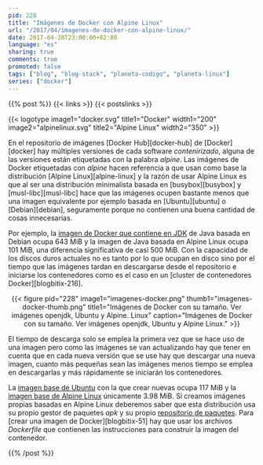 ```yaml
---
pid: 228
title: "Imágenes de Docker con Alpine Linux"
url: "/2017/04/imagenes-de-docker-con-alpine-linux/"
date: 2017-04-28T23:00:00+02:00
language: "es"
sharing: true
comments: true
promoted: false
tags: ["blog", "blog-stack", "planeta-codigo", "planeta-linux"]
series: ["docker"]
---
```


{{% post %}}
{{< links >}}
{{< postslinks >}}

{{< logotype image1="docker.svg" title1="Docker" width1="200" image2="alpinelinux.svg" title2="Alpine Linux" width2="350" >}}

En el repositorio de imágenes [Docker Hub][docker-hub] de [Docker][docker] hay múltiples versiones de cada software _contenirizado_, alguna de las versiones están etiquetadas con la palabra _alpine_. Las imágenes de Docker etiquetadas con _alpine_ hacen referencia a que usan como base la distribución [Alpine Linux][alpine-linux] y la razón de usar Alpine Linux es que al ser una distribución minimalista basada en [busybox][busybox] y [musl-libc][musl-libc] hace que las imágenes ocupen bastante menos que una imagen equivalente por ejemplo basada en [Ubuntu][ubuntu] o [Debian][debian], seguramente porque no contienen una buena cantidad de cosas innecesarias.

Por ejemplo, la [imagen de Docker que contiene en JDK](https://hub.docker.com/_/openjdk/) de Java basada en Debian ocupa 643 MiB y la imagen de Java basada en Alpine Linux ocupa 101 MiB, una diferencia significativa de casi 500 MiB. Con la capacidad de los discos duros actuales no es tanto por lo que ocupan en disco sino por el tiempo que las imágenes tardan en descargarse desde el repositorio e iniciarse los contenedores como es el caso en un [cluster de contenedores Docker][blogbitix-216].

<div class="media" style="text-align: center;">
    {{< figure pid="228"
        image1="imagenes-docker.png" thumb1="imagenes-docker-thumb.png" title1="Imágenes de Docker con su tamaño. Ver imágenes openjdk, Ubuntu y Alpine. Linux"
        caption="Imágenes de Docker con su tamaño. Ver imágenes openjdk, Ubuntu y Alpine Linux." >}}
</div>

El tiempo de descarga solo se emplea la primera vez que se hace uso de una imagen pero como las imágenes se van actualizando hay que tener en cuenta que en cada nueva versión que se use hay que descargar una nueva imagen, cuanto más pequeñas sean las imágenes menos tiempo se emplea en descargarlas y más rápidamente se iniciarán los contenedores.

La [imagen base de Ubuntu](https://hub.docker.com/_/ubuntu/) con la que crear nuevas ocupa 117 MiB y la [imagen base de Alpine Linux](https://hub.docker.com/_/alpine/) únicamente 3.98 MiB. Si creamos imágenes propias basadas en Alpine Linux deberemos saber que esta distribución usa su propio gestor de paquetes _apk_ y su propio [repositorio de paquetes](https://pkgs.alpinelinux.org/packages). Para [crear una imagen de Docker][blogbitix-51] hay que usar los archivos _Dockerfile_ que contienen las instrucciones para construir la imagen del contenedor.

{{% /post %}}

